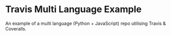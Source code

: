 # Travis Multi Language Example

An example of a multi language (Python + JavaScript) repo utilising Travis & Coveralls.
